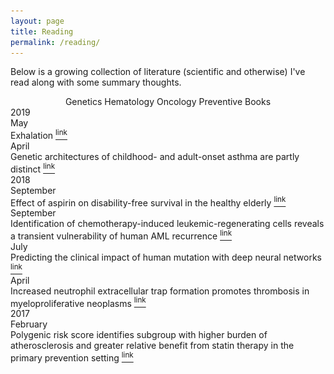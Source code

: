 ```yaml
---
layout: page
title: Reading
permalink: /reading/
---
```


<!-- Include JQUERY stuff (I don't really get all this) -->
<!--<script src="https://ajax.googleapis.com/ajax/libs/jquery/1.6.2/jquery.min.js"></script>
<script type="text/javascript" src="https://cdnjs.cloudflare.com/ajax/libs/jquery-easing/1.3/jquery.easing.min.js"></script>
<script type='text/javascript' src="https://cdnjs.cloudflare.com/ajax/libs/jquery-throttle-debounce/1.1/jquery.ba-throttle-debounce.min.js"></script>-->
<script type="text/javascript" src="/static/js/layout.js"></script>
<script type="text/javascript" src="/static/js/common.js"></script>
<script type="text/javascript"
    src="https://cdnjs.cloudflare.com/ajax/libs/mathjax/2.7.1/MathJax.js?config=TeX-AMS-MML_HTMLorMML">
</script>

<body onload="start()">
<p>Below is a growing collection of literature (scientific and otherwise) I've read along with some summary thoughts.</p>

<center>
	<div class="showmore" id="showgeneticspapers" style="display:inline-block;">Genetics</div> 
  <div class="showmore" id="showhematologypapers" style="display:inline-block;">Hematology</div>
  <div class="showmore" id="showoncologypapers" style="display:inline-block;">Oncology</div>
  <div class="showmore" id="showpreventivepapers" style="display:inline-block;">Preventive</div>
  <div class="showmore" id="showbookpapers" style="display:inline-block;">Books</div>
</center>
<!-- <div id="sparse-ntm" style="display:none;"> -->

<div class="container">
  <div id="timeline">
    
  <div class="tyear">2019</div>

  <div id="bookpapers" class="timelineitem">
      <div class="tdate">May</div>
      <div class="ttitle" onClick="showDetails('exhalation')">
        Exhalation
        <a href="https://amzn.to/2VsW37H">
          <sup class="tlink">link</sup>
        </a>
      </div>
      <div id="exhalation" style="display:none;">
        <div class="tauthor">Ted Chiang</div>
        <div class="tcontent">
          <div class="timg_border"><img class="timage" src="/assets/papers/exhalation.jpg"></div>
        </div>
          <div class="tdesc">
            <p>
              Ted Chiang is a remarkable author who has lately earned wide recognition for his small collection of science fiction stories. His prior work, <a href="https://amzn.to/2HppjZ8">Stories of Your Life and Others</a>, led to the production of <i>Arrival</i>. This book contains 9 short stories varying from 3 pages in length to over 100, telling the tales of old and new societies grappling with harsh realities of humanity, technology, and free will. Stories such as "The Merchant and the Alchemist's Gate" and "The Lifecycle of Software Objects" already have the potential to be adapted into film.
            </p>
            <p>
              Perhaps the most interesting aspect of Chiang's writing is that it so often bucks the trend of science fiction writing. While he explores the themes of artificial intelligence and time travel, his stories are often set in ancient societies, giving his tales a flavor of fables; it is through this technique that he is able to dive more deeply into the humanity of his stories without getting distracted from the shiny settings of the future that so many other scifi writers indulge in. Though some of his stories are Black Mirror dark, others are less so and perhaps a little more optimistic. This new book comes with tremendously high recommendations. 9.5/10 from me.
            </p>
          </div>
        </div>
      </div>

  <div id="geneticspapers" class="timelineitem">
      <div class="tdate">April</div>
      <div class="ttitle" onClick="showDetails('genetic_asthma')">
        Genetic architectures of childhood- and adult-onset asthma are partly distinct
        <a href="/download/201904_genetic_asthma.pdf">
          <sup class="tlink">link</sup>
        </a>
      </div>
      <div id="genetic_asthma" style="display:none;">
        <div class="tauthor">Manuel A.R. Ferreira, Riddhima Mathur, Judith M. Vonk, Agnieszka Szwajda, Ben Brumpton, Raquel Granell, Bronwyn K. Brew, Vilhelmina Ullemar, Yi Lu, Yunxuan Jiang, 23andMe Research Team, eQTLGen Consortium, BIOS Consortium, Patrik K.E. Magnusson, Robert Karlsson, David A. Hinds, Lavinia Paternoster, Gerard H. Koppelman, Catarina Almqvist</div>
        <div class="taffiliation">American journal of human genetics</div>
        <div class="tcontent">
          <div class="timg_border"><img class="timage" src="/assets/papers/genetic_asthma_panel.png"></div>
        </div>
          <div class="tdesc">
            <p>
              *to be written*
            </p>
          </div>
        </div>
      </div>

  <div class="tyear">2018</div>
  
  <div id="preventivepapers" class="timelineitem">
      <div class="tdate">September</div>
      <div class="ttitle" onClick="showDetails('aspirin')">
        Effect of aspirin on disability-free survival in the healthy elderly
        <a href="/download/201809_aspirin_elderly.pdf">
          <sup class="tlink">link</sup>
        </a>
      </div>
      <div id="aspirin" style="display:none;">
        <div class="tauthor">J.J. McNeil, R.L. Woods, M.R. Nelson, C.M. Reid, B. Kirpach, R. Wolfe, E. Storey, R.C. Shah, J.E. Lockery, A.M. Tonkin, A.B. Newman, J.D. Williamson, K.L. Margolis, M.E. Ernst, W.P. Abhayaratna, N. Stocks, S.M. Fitzgerald, S.G. Orchard, R.E. Trevaks, L.J. Beilin, G.A. Donnan, P. Gibbs, C.I. Johnston, J. Ryan, B. Radziszewska, R. Grimm, and A.M. Murray, for the ASPREE Investigator Group</div>
        <div class="taffiliation">New England journal of medicine</div>
        <div class="tcontent">
          <div class="timg_border"><img class="timage" src="/assets/papers/aspirin_panel.png"></div>
        </div>
          <div class="tdesc">
            <p>
              <i>McNeil, et. al.</i> demonstrated over a 5-year span that low-dose aspirin therapy in healthy seniors did not prolong disability free survival, and led to a statistically significant increase in major hemorrhagic events. The cohort that was recruited included 19,114 persons, roughly half of which were randomized to receive 100 mg aspirin qday, and the other half of which received placebo. The trial was terminated at a median of 4.7 years of follow-up. There were 21.5 events per 1000 person-years in the aspirin group, compared to 21.2 events per 1000 person-years in the placebo group. Events were defined as death, dementia, or persistent physical disability. Limitations of this particular trial include a relatively short duration of intervention and a relatively old cohort of patients. Importantly, some participants had been regularly taking low-dose aspirin prior to the trial; the results of the paper did not stratify for these people, and it remains to be determined how the conclusion of this paper will contribute to the question of whether healthy elderly patients who had been using aspirin for primary prevention should continue or discontinue its use. Also notable was that the population in question was predominantly white.
            </p>
            <p>
              The authors of this study also released an accompanying study (<a href="/download/201809_aspirin_cancer.pdf">paper</a>) which showed, surprisingly, that the group of patients treated with aspirin had a statisically significant increase in the likelihood of cancer-related deaths, but not of deaths secondary to major hemorrhage. However, the aspirin group did experience a significantly higher rate of major hemorrhage events; these two points indicate that the hemorrhages did not overall contribute to an increase in the number of deaths.
            </p>
          </div>
        </div>
      </div>

  <div id="oncologypapers" class="timelineitem">
      <div class="tdate">September</div>
      <div class="ttitle" onClick="showDetails('aml_recurrence')">
        Identification of chemotherapy-induced leukemic-regenerating cells reveals a transient vulnerability of human AML recurrence
        <a href="/download/201809_recurrence_AML_vulnerability.pdf">
          <sup class="tlink">link</sup>
        </a>
      </div>
      <div id="aml_recurrence" style="display:none;">
        <div class="tauthor">Allison L. Boyd, Lili Aslostovar, Jennifer Reid, Wendy Ye, Borko Tanasijevic, Deanna P. Porras, Zoya Shapovalova, Mohammed Almakadi, Ronan Foley, Brian Leber, Anargyros Xenocostas, Mickie Bhatia</div>
        <div class="taffiliation">Cancer cell</div>
        <div class="tcontent">
          <div class="timg_border"><img class="timage" src="/assets/papers/aml_recurrence_panel.png"></div>
        </div>
          <div class="tdesc">
            <p>
              <i>Boyd, et. al.</i> demonstrate that, contrary to pre-existing theories, there does not exist a pool of leukemic stem cells (LSCs) that is resistant to chemotherapy, and that LSCs are equally susceptible to Ara-C as more downstream leukemic cells. Furthermore, they show that cytoreductive chemotherapy fuels accelerated leukemic regeneration to rates that exceed leukemic generation pre-chemotherapy. By the time the cancer has relapsed, leukemia-initiating cells and progenitor pools have already recovered. The authors took leukemia-regenerating cells (LRCs) post-chemotherapy and compared their gene expression signatures to that of untreated leukemic stem cells, and identified a set of uniquely upregulated genes that could be targeted with currently existing drugs. Treatment of the leukemia in xenografts with Ara-C alongside one of these drugs either completely wiped out the leukemia or delayed relapse significantly. Notably, the authors also found through their experimentation that leukemic regeneration cannot be modeled *in vitro*, suggesting an important role for the bone marrow microenvironment in leukemic regeneration. Finally, the authors describe a gene, SLC2A2, which acts as a reliable way to stratify patients based on disease remission vs. persistance/relapse.
            </p>
          </div>
        </div>
      </div>

  <div id="geneticspapers" class="timelineitem">
      <div class="tdate">July</div>
      <div class="ttitle" onClick="showDetails('primateai')">
        Predicting the clinical impact of human mutation with deep neural networks
        <a href="/download/201807_primateai.pdf">
          <sup class="tlink">link</sup>
        </a>
      </div>
      <div id="primateai" style="display:none;">
        <div class="tauthor">Laksshman Sundaram, Hong Gao, Samskruthi Reddy Padigepati, Jeremy F. McRae, Yanjun Li, Jack A. Kosmicki, Nondas Fritzilas, Jörg Hakenberg, Anindita Dutta, John Shon, Jinbo Xu, Serafim Batzloglou, Xiaolin Li, Kyle Kai-How Farh</div>
        <div class="taffiliation">Nature genetics</div>
        <div class="tcontent">
          <div class="timg_border"><img class="timage" src="/assets/papers/primateai_panel.png"></div>
        </div>
          <div class="tdesc">
            <p>
              <i>Sundaram, et. al.</i> published a deep neural network trained on a set of hundreds of thousands of common variants using a small population of 6 non-human primate species, and demonstrated that their new tool is powerful at classifying benign and pathogenic variants in humans. Notably, PrimateAI is unbiased compared to prior pathogenicity classifiers as it does not take human-classified ClinVar variants as input. PrimateAI also incorporates a secondary structure prediction model and solvent accessibility prediction model which takes as input a variant and its surrounding 102 amino acid sequence.
            </p>
          </div>
        </div>
      </div>

  <div id="hematologypapers" class="timelineitem">
      <div class="tdate">April</div>
      <div class="ttitle" onClick="showDetails('nets')">
        Increased neutrophil extracellular trap formation promotes thrombosis in myeloproliferative neoplasms
        <a href="/download/201804_nets_mpn_thrombosis.pdf">
          <sup class="tlink">link</sup>
        </a>
      </div>
      <div id="nets" style="display:none;">
        <div class="tauthor">Ofir Wolach, Rob S. Sellar, Kimberly Martinod, Deya Cherpokova, Marie McConkey, Ryan J. Chappell, Alexander J. Silver, Dylan Adams, Cecilia A. Castellano, Rebekka K. Schneider, Robert F. Padera, Daniel J. DeAngelo, Martha Wadleigh, David P. Steensma, Ilene Galinsky, Richard M. Stone, Giulio Genovese, Steven A. McCarroll, Bozenna Iliadou1, Christina Hultman1, Donna Neuberg, Ann Mullally, Denisa D. Wagner, Benjamin L. Ebert</div>
        <div class="taffiliation">Science translational medicine</div>
        <div class="tcontent">
          <div class="timg_border"><img class="timage" src="/assets/papers/net_panel.png"></div>
        </div>
          <div class="tdesc">
            <p>
              I made a presentation for my pediatric hematology rotation describing this paper in detail. The presentation can be found <a href="/download/201804_netosis_presentation.pdf">here</a>. Please note that there are several slides from the beginning of this slide deck that have been redacted for patient confidentiality.
            </p>
          </div>
        </div>
      </div>

  <div class="tyear">2017</div>

  <div id="geneticspapers" class="timelineitem">
      <div class="tdate">February</div>
      <div class="ttitle" onClick="showDetails('prs_cards')">
        Polygenic risk score identifies subgroup with higher burden of atherosclerosis and greater relative benefit from statin therapy in the primary prevention setting
        <a href="/download/201702_prs_cardiovascular.pdf">
          <sup class="tlink">link</sup>
        </a>
      </div>
      <div id="prs_cards" style="display:none;">
        <div class="tauthor">Pradeep Natarajan, Robin Young, Nathan O. Stitziel, Sandosh Padmanabhan, Usman Baber, Roxana Mehran, Samantha Sartori, Valentin Fuster, Dermot F. Reilly, Adam Butterworth, Daniel J. Rader, Ian Ford, Naveed Sattar, Sekar Kathiresan</div>
        <div class="taffiliation">Circulation</div>
        <div class="tcontent">
          <div class="timg_border"><img class="timage" src="/assets/papers/prs_cards_panel.png"></div>
        </div>
          <div class="tdesc">
            <p>
              <i>Natarajan, et. al.</i> describe developing a polygenic risk score from 57 SNPs which predicted additional benefit from statin therapy. This study demonstrated several important points. 1) Statins confer a greater risk reduction in those patients at high genetic risk, determined by the polygenic risk score. Interestingly this group does not on average have higher LDL levels compared to lower genetic risk subgroups. 2) Asymptomatic individuals with no history of coronary heart disease have higher burden of subclinical atherosclerosis with higher PRS. The PRS only incorporates common genetic variation but is not validated in patients with familial hypercholesterolemia.
            </p>
          </div>
        </div>
      </div>


  </div>


<script>
function start() {
	var show_genetics_papers = true;
  $("#showgeneticspapers").click(function() {
    if(!show_genetics_papers) {
      $('[id=geneticspapers]').each(function() {
      	$('[id=geneticspapers]').slideDown('fast', function() {
      		$("#showgeneticspapers").css('border', '2px solid #777');
          $("#showgeneticspapers").css('color', '#777');
      	})
      });
      show_genetics_papers = true;
    } else {
      $('[id=geneticspapers]').each(function() {
      	$('[id=geneticspapers]').slideUp('fast', function() {
      		$("#showgeneticspapers").css('border', '2px solid #CCC');
          $("#showgeneticspapers").css('color', '#CCC');
      	})
      });
      show_genetics_papers = false;
    }
  });

    var show_hematology_papers = true;
  $("#showhematologypapers").click(function() {
    if(!show_hematology_papers) {
      $('[id=hematologypapers]').each(function() {
        $('[id=hematologypapers]').slideDown('fast', function() {
          $("#showhematologypapers").css('border', '2px solid #777');
          $("#showhematologypapers").css('color', '#777');
        })
      });
      show_hematology_papers = true;
    } else {
      $('[id=hematologypapers]').each(function() {
        $('[id=hematologypapers]').slideUp('fast', function() {
          $("#showhematologypapers").css('border', '2px solid #CCC');
          $("#showhematologypapers").css('color', '#CCC');
        })
      });
      show_hematology_papers = false;
    }
  });

    var show_oncology_papers = true;
  $("#showoncologypapers").click(function() {
    if(!show_oncology_papers) {
      $('[id=oncologypapers]').each(function() {
        $('[id=oncologypapers]').slideDown('fast', function() {
          $("#showoncologypapers").css('border', '2px solid #777');
          $("#showoncologypapers").css('color', '#777');
        })
      });
      show_oncology_papers = true;
    } else {
      $('[id=oncologypapers]').each(function() {
        $('[id=oncologypapers]').slideUp('fast', function() {
          $("#showoncologypapers").css('border', '2px solid #CCC');
          $("#showoncologypapers").css('color', '#CCC');
        })
      });
      show_oncology_papers = false;
    }
  });

  	var show_preventive_papers = true;
  $("#showpreventivepapers").click(function() {
    if(!show_preventive_papers) {
      $('[id=preventivepapers]').each(function() {
      	$('[id=preventivepapers]').slideDown('fast', function() {
      		$("#showpreventivepapers").css('border', '2px solid #777');
          $("#showpreventivepapers").css('color', '#777');
      	})
      });
      show_preventive_papers = true;
    } else {
      $('[id=preventivepapers]').each(function() {
      	$('[id=preventivepapers]').slideUp('fast', function() {
      		$("#showpreventivepapers").css('border', '2px solid #CCC');
          $("#showpreventivepapers").css('color', '#CCC');
      	})
      });
      show_preventive_papers = false;
    }
  });

    var show_book_papers = true;
  $("#showbookpapers").click(function() {
    if(!show_book_papers) {
      $('[id=bookpapers]').each(function() {
        $('[id=bookpapers]').slideDown('fast', function() {
          $("#showbookpapers").css('border', '2px solid #777');
          $("#showbookpapers").css('color', '#777');
        })
      });
      show_book_papers = true;
    } else {
      $('[id=bookpapers]').each(function() {
        $('[id=bookpapers]').slideUp('fast', function() {
          $("#showbookpapers").css('border', '2px solid #CCC');
          $("#showbookpapers").css('color', '#CCC');
        })
      });
      show_book_papers = false;
    }
  });


}

</script>

<script type="text/javascript">

function showDetails(name) {
    $('#' + name).toggle(); 
}

// $(function(){
//   $('#ttitle').click(function(){
//      $('#xor_details').toggle(); 
//   });
// });
</script>